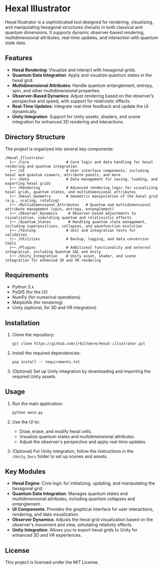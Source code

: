 # Hexal Illustrator

Hexal Illustrator is a sophisticated tool designed for rendering, visualizing, and manipulating hexagonal structures (hexals) in both classical and quantum dimensions. It supports dynamic observer-based rendering, multidimensional attributes, real-time updates, and interaction with quantum state data.

## Features

- **Hexal Rendering**: Visualize and interact with hexagonal grids.
- **Quantum Data Integration**: Apply and visualize quantum states in the hexal grid.
- **Multidimensional Attributes**: Handle quantum entanglement, entropy, spin, and other multidimensional properties.
- **Observer-Based Dynamics**: Adjust rendering based on the observer’s perspective and speed, with support for relativistic effects.
- **Real-Time Updates**: Integrate real-time feedback and update the UI dynamically.
- **Unity Integration**: Support for Unity assets, shaders, and scene integration for enhanced 3D rendering and interactions.

## Directory Structure

The project is organized into several key components:

```
/Hexal_Illustrator
  ├── /Core                 # Core logic and data handling for hexal rendering and quantum integration
  ├── /UI                   # User interface components, including hexal and quantum viewers, attribute panels, and more
  ├── /Data                 # Data management for saving, loading, and exporting hexal grids
  ├── /Rendering            # Advanced rendering logic for visualizing hexal grids, quantum states, and multidimensional attributes
  ├── /Hexal_Geometry       # Geometric manipulation of the hexal grid (e.g., scaling, rotating)
  ├── /Multidimensional_Attributes   # Quantum and multidimensional attribute management (spin, entropy, entanglement)
  ├── /Observer_Dynamics     # Observer-based adjustments to visualization, simulating quantum and relativistic effects
  ├── /Quantum_States        # Handling quantum state management, including superpositions, collapses, and wavefunction evolution
  ├── /Testing              # Unit and integration tests for validation
  ├── /Utilities            # Backup, logging, and data conversion tools
  ├── /Plugins              # Additional functionality and external integration, including Quantum SQL and Unity
  ├── /Unity_Integration    # Unity asset, shader, and scene integration for enhanced 3D and VR rendering
```

## Requirements

- Python 3.x
- PyQt5 (for the UI)
- NumPy (for numerical operations)
- Matplotlib (for rendering)
- Unity (optional, for 3D and VR integration)

## Installation

1. Clone the repository:
   ```bash
   git clone https://github.com/jrbiltmore/hexal-illustrator.git
   ```

2. Install the required dependencies:
   ```bash
   pip install -r requirements.txt
   ```

3. (Optional) Set up Unity integration by downloading and importing the required Unity assets.

## Usage

1. Run the main application:
   ```bash
   python main.py
   ```

2. Use the UI to:
   - Draw, erase, and modify hexal cells.
   - Visualize quantum states and multidimensional attributes.
   - Adjust the observer's perspective and apply real-time updates.

3. (Optional) For Unity integration, follow the instructions in the `/Unity_Docs` folder to set up scenes and assets.

## Key Modules

- **Hexal Engine**: Core logic for initializing, updating, and manipulating the hexagonal grid.
- **Quantum Data Integration**: Manages quantum states and multidimensional attributes, including quantum collapses and entanglement.
- **UI Components**: Provides the graphical interface for user interactions, rendering, and data visualization.
- **Observer Dynamics**: Adjusts the hexal grid visualization based on the observer's movement and view, simulating relativity effects.
- **Unity Integration**: Allows you to export hexal grids to Unity for enhanced 3D and VR experiences.

## License

This project is licensed under the MIT License.
